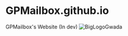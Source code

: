 # GPMailbox.github.io
GPMailbox's Website (In dev)
![BigLogoGwada](https://github.com/GPMailbox/GPMailbox.github.io/assets/142798305/70bdb00b-a70f-418a-8357-30662d9b793c)
